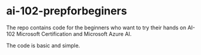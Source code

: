 # ai-102-prepforbeginers
The repo contains code for the beginners who want to try their hands on AI-102 Microsoft Certification and Microsoft Azure AI. 

The code is basic and simple.
